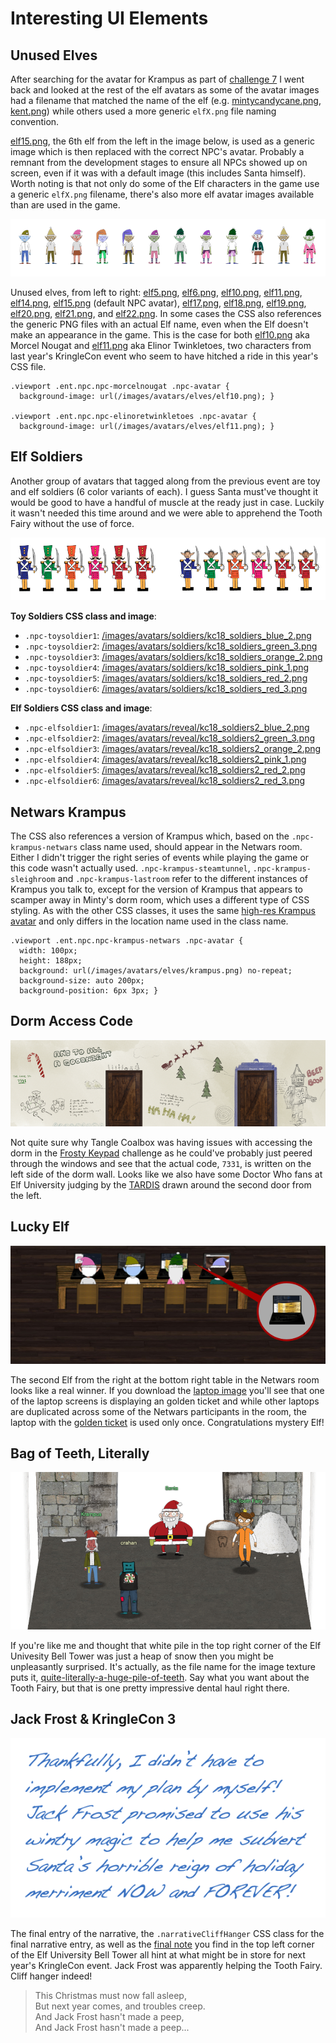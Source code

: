 # Interesting UI Elements

## Unused Elves

After searching for the avatar for Krampus as part of [challenge 7](/challenges/c7/) I went back and looked at the rest of the elf avatars as some of the avatar images had a filename that matched the name of the elf (e.g. [mintycandycane.png](https://2019.kringlecon.com/images/avatars/elves/mintycandycane.png), [kent.png](https://2019.kringlecon.com/images/avatars/elves/kent.png)) while others used a more generic `elfX.png` file naming convention.

[elf15.png](https://2019.kringlecon.com/images/avatars/elf15.png), the 6th elf from the left in the image below, is used as a generic image which is then replaced with the correct NPC's avatar. Probably a remnant from the development stages to ensure all NPCs showed up on screen, even if it was with a default image (this includes Santa himself). Worth noting is that not only do some of the Elf characters in the game use a generic `elfX.png` filename, there's also more elf avatar images available than are used in the game.

![Unknown Elves](../img/misc/unknown_elves.png)

Unused elves, from left to right: [elf5.png](https://2019.kringlecon.com/images/avatars/elves/elf5.png), [elf6.png](https://2019.kringlecon.com/images/avatars/elves/elf6.png), [elf10.png](https://2019.kringlecon.com/images/avatars/elves/elf10.png), [elf11.png](https://2019.kringlecon.com/images/avatars/elves/elf10.png), [elf14.png](https://2019.kringlecon.com/images/avatars/elves/elf14.png), [elf15.png](https://2019.kringlecon.com/images/avatars/elves/elf15.png) (default NPC avatar), [elf17.png](https://2019.kringlecon.com/images/avatars/elves/elf17.png), [elf18.png](https://2019.kringlecon.com/images/avatars/elves/elf18.png), [elf19.png](https://2019.kringlecon.com/images/avatars/elves/elf19.png), [elf20.png](https://2019.kringlecon.com/images/avatars/elves/elf20.png), [elf21.png](https://2019.kringlecon.com/images/avatars/elves/elf21.png), and [elf22.png](https://2019.kringlecon.com/images/avatars/elves/elf22.png). In some cases the CSS also references the generic PNG files with an actual Elf name, even when the Elf doesn't make an appearance in the game. This is the case for both [elf10.png](https://2019.kringlecon.com/images/avatars/elves/elf10.png) aka Morcel Nougat and [elf11.png](https://2019.kringlecon.com/images/avatars/elves/elf11.png) aka Elinor Twinkletoes, two characters from last year's KringleCon event who seem to have hitched a ride in this year's CSS file.

```
.viewport .ent.npc.npc-morcelnougat .npc-avatar {
  background-image: url(/images/avatars/elves/elf10.png); }

.viewport .ent.npc.npc-elinoretwinkletoes .npc-avatar {
  background-image: url(/images/avatars/elves/elf11.png); }
```


## Elf Soldiers

Another group of avatars that tagged along from the previous event are toy and elf soldiers (6 color variants of each). I guess Santa must've thought it would be good to have a handful of muscle at the ready just in case. Luckily it wasn't needed this time around and we were able to apprehend the Tooth Fairy without the use of force.

![Soldier Avatars](../img/misc/soldier_avatars.png)

**Toy Soldiers CSS class and image**:

- `.npc-toysoldier1`: [/images/avatars/soldiers/kc18_soldiers_blue_2.png](https://2019.kringlecon.com/images/avatars/soldiers/kc18_soldiers_blue_2.png)
- `.npc-toysoldier2`: [/images/avatars/soldiers/kc18_soldiers_green_3.png](https://2019.kringlecon.com/images/avatars/soldiers/kc18_soldiers_green_3.png)
- `.npc-toysoldier3`: [/images/avatars/soldiers/kc18_soldiers_orange_2.png](https://2019.kringlecon.com/images/avatars/soldiers/kc18_soldiers_orange_2.png)
- `.npc-toysoldier4`: [/images/avatars/soldiers/kc18_soldiers_pink_1.png](https://2019.kringlecon.com/images/avatars/soldiers/kc18_soldiers_pink_1.png)
- `.npc-toysoldier5`: [/images/avatars/soldiers/kc18_soldiers_red_2.png](https://2019.kringlecon.com/images/avatars/soldiers/kc18_soldiers_red_2.png)
- `.npc-toysoldier6`: [/images/avatars/soldiers/kc18_soldiers_red_3.png](https://2019.kringlecon.com/images/avatars/soldiers/kc18_soldiers_red_3.png)

**Elf Soldiers CSS class and image**:

- `.npc-elfsoldier1`: [/images/avatars/reveal/kc18_soldiers2_blue_2.png](https://2019.kringlecon.com/images/avatars/reveal/kc18_soldiers2_blue_2.png)
- `.npc-elfsoldier2`: [/images/avatars/reveal/kc18_soldiers2_green_3.png](https://2019.kringlecon.com/images/avatars/reveal/kc18_soldiers2_green_3.png)
- `.npc-elfsoldier3`: [/images/avatars/reveal/kc18_soldiers2_orange_2.png](https://2019.kringlecon.com/images/avatars/reveal/kc18_soldiers2_orange_2.png)
- `.npc-elfsoldier4`: [/images/avatars/reveal/kc18_soldiers2_pink_1.png](https://2019.kringlecon.com/images/avatars/reveal/kc18_soldiers2_pink_1.png) 
- `.npc-elfsoldier5`: [/images/avatars/reveal/kc18_soldiers2_red_2.png](https://2019.kringlecon.com/images/avatars/reveal/kc18_soldiers2_red_2.png) 
- `.npc-elfsoldier6`: [/images/avatars/reveal/kc18_soldiers2_red_3.png](https://2019.kringlecon.com/images/avatars/reveal/kc18_soldiers2_red_3.png)

## Netwars Krampus

The CSS also references a version of Krampus which, based on the `.npc-krampus-netwars` class name used, should appear in the Netwars room. Either I didn't trigger the right series of events while playing the game or this code wasn't actually used. `.npc-krampus-steamtunnel`, `.npc-krampus-sleighroom` and `.npc-krampus-lastroom` refer to the different instances of Krampus you talk to, except for the version of Krampus that appears to scamper away in Minty's dorm room, which uses a different type of CSS styling. As with the other CSS classes, it uses the same [high-res Krampus avatar](https://2019.kringlecon.com/images/avatars/elves/krampus.png) and only differs in the location name used in the class name.

```
.viewport .ent.npc.npc-krampus-netwars .npc-avatar {
  width: 100px;
  height: 188px;
  background: url(/images/avatars/elves/krampus.png) no-repeat;
  background-size: auto 200px;
  background-position: 6px 3px; }
```

## Dorm Access Code

![Dorm Wall](../img/misc/dorm-hall_crop.png)

Not quite sure why Tangle Coalbox was having issues with accessing the dorm in the [Frosty Keypad](/hints/h6/) challenge  as he could've probably just peered through the windows and see that the actual code, `7331`, is written on the left side of the dorm wall. Looks like we also have some Doctor Who fans at Elf University judging by the [TARDIS](https://en.wikipedia.org/wiki/TARDIS) drawn around the second door from the left.

## Lucky Elf

![Lucky Elf](../img/misc/lucky_elf.png)

The second Elf from the right at the bottom right table in the Netwars room looks like a real winner. If you download the [laptop image](https://2019.kringlecon.com/textures/lappys.png) you'll see that one of the laptop screens is displaying an  golden ticket and while other laptops are duplicated across some of the Netwars participants in the room, the laptop with the [golden ticket](https://en.wikipedia.org/wiki/Charlie_and_the_Chocolate_Factory) is used only once. Congratulations mystery Elf!


## Bag of Teeth, Literally

![Bell Tower](../img/misc/bell_tower.png)

If you're like me and thought that white pile in the top right corner of the Elf Univesity Bell Tower was just a heap of snow then you might be unpleasantly surprised. It's actually, as the file name for the image texture puts it, [quite-literally-a-huge-pile-of-teeth](https://2019.kringlecon.com/textures/quite-literally-a-huge-pile-of-teeth.png). Say what you want about the Tooth Fairy, but that is one pretty impressive dental haul right there. 

## Jack Frost & KringleCon 3

![Letter](../img/misc/letter.png)

The final entry of the narrative, the `.narrativeCliffHanger` CSS class for the final narrative entry, as well as the [final note](https://downloads.elfu.org/LetterOfWintryMagic.pdf) you find in the top left corner of the Elf University Bell Tower all hint at what might be in store for next year's KringleCon event. Jack Frost was apparently helping the Tooth Fairy. Cliff hanger indeed!

> This Christmas must now fall asleep,  
> But next year comes, and troubles creep.  
> And Jack Frost hasn't made a peep,  
> And Jack Frost hasn't made a peep...
